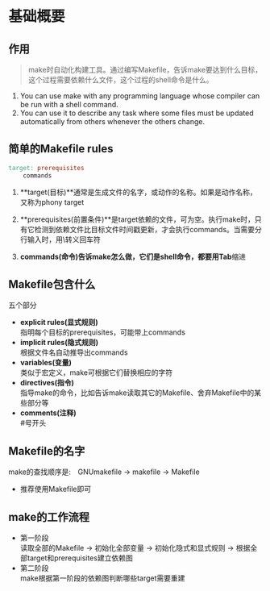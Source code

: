 # 基础概要

## 作用
> make时自动化构建工具。通过编写Makefile，告诉make要达到什么目标，这个过程需要依赖什么文件，这个过程的shell命令是什么。

1. You can use make with any programming language whose compiler can be run with a shell command.
2. You can use it to describe any task where some files must be updated automatically from others whenever the others change.

## 简单的Makefile rules
```Makefile
target: prerequisites
    commands
```
1. **target(目标)**通常是生成文件的名字，或动作的名称。如果是动作名称，又称为phony target

2. **prerequisites(前置条件)**是target依赖的文件，可为空。执行make时，只有它检测到依赖文件比目标文件时间戳更新，才会执行commands。当需要分行输入时，用\转义回车符

3. **commands(命令)**告诉make怎么做，它们是shell命令，都要用**Tab**缩进

## Makefile包含什么

五个部分

- **explicit rules(显式规则)**  
    指明每个目标的prerequisites，可能带上commands   
- **implicit rules(隐式规则)**  
    根据文件名自动推导出commands  
- **variables(变量)**  
    类似于宏定义，make可根据它们替换相应的字符  
- **directives(指令)**  
    指导make的命令，比如告诉make读取其它的Makefile、舍弃Makefile中的某些部分等  
- **comments(注释)**  
    #号开头

## Makefile的名字

make的查找顺序是:　GNUmakefile -> makefile -> Makefile

- 推荐使用Makefile即可

## make的工作流程

- 第一阶段  
    读取全部的Makefile -> 初始化全部变量 -> 初始化隐式和显式规则 -> 根据全部target和prerequisites建立依赖图
- 第二阶段  
    make根据第一阶段的依赖图判断哪些target需要重建

